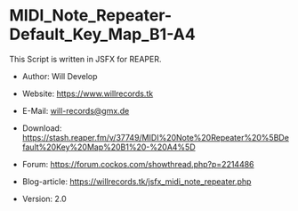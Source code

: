 # MIDI_Note_Repeater-Default_Key_Map_B1-A4
This Script is written in JSFX for REAPER.

- Author: Will Develop 
- Website: https://www.willrecords.tk
- E-Mail: will-records@gmx.de

- Download: https://stash.reaper.fm/v/37749/MIDI%20Note%20Repeater%20%5BDefault%20Key%20Map%20B1%20-%20A4%5D
- Forum: https://forum.cockos.com/showthread.php?p=2214486
- Blog-article: https://willrecords.tk/jsfx_midi_note_repeater.php

- Version: 2.0
